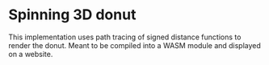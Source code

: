 # Spinning 3D donut

This implementation uses path tracing of signed distance functions to render the donut.
Meant to be compiled into a WASM module and displayed on a website.
